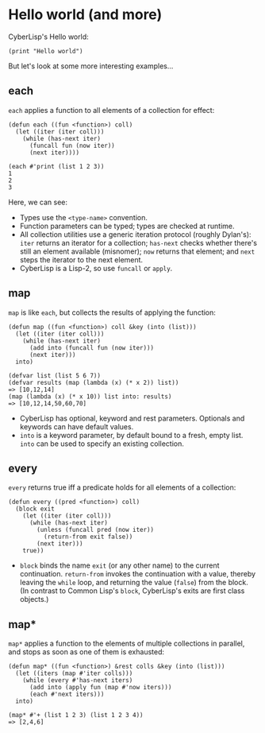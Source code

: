 Hello world (and more)
======================

CyberLisp's Hello world:

    (print "Hello world")

But let's look at some more interesting examples...

each
----

`each` applies a function to all elements of a collection for effect:

    (defun each ((fun <function>) coll)
      (let ((iter (iter coll)))
        (while (has-next iter)
          (funcall fun (now iter))
          (next iter))))

    (each #'print (list 1 2 3))
    1
    2
    3

Here, we can see:

* Types use the `<type-name>` convention.
* Function parameters can be typed; types are checked at runtime.
* All collection utilities use a generic iteration protocol (roughly
  Dylan's): `iter` returns an iterator for a collection; `has-next`
  checks whether there's still an element available (misnomer); `now`
  returns that element; and `next` steps the iterator to the
  next element.
* CyberLisp is a Lisp-2, so use `funcall` or `apply`.

map
---

`map` is like `each`, but collects the results of applying the
function:

    (defun map ((fun <function>) coll &key (into (list)))
      (let ((iter (iter coll)))
        (while (has-next iter)
          (add into (funcall fun (now iter)))
          (next iter)))
      into)
    
    (defvar list (list 5 6 7))
    (defvar results (map (lambda (x) (* x 2)) list))
    => [10,12,14]
    (map (lambda (x) (* x 10)) list into: results)
    => [10,12,14,50,60,70]
    
* CyberLisp has optional, keyword and rest parameters. Optionals and
  keywords can have default values.
* `into` is a keyword parameter, by default bound to a fresh, empty
  list.  `into` can be used to specify an existing collection.

every
-----

`every` returns true iff a predicate holds for all elements of a
collection:

    (defun every ((pred <function>) coll)
      (block exit
        (let ((iter (iter coll)))
          (while (has-next iter)
            (unless (funcall pred (now iter))
              (return-from exit false))
            (next iter)))
        true))

* `block` binds the name `exit` (or any other name) to the current
  continuation.  `return-from` invokes the continuation with a value,
  thereby leaving the `while` loop, and returning the value (`false`)
  from the block.  (In contrast to Common Lisp's `block`, CyberLisp's
  exits are first class objects.)

map*
----

`map*` applies a function to the elements of multiple collections in
parallel, and stops as soon as one of them is exhausted:

    (defun map* ((fun <function>) &rest colls &key (into (list)))
      (let ((iters (map #'iter colls)))
        (while (every #'has-next iters)
          (add into (apply fun (map #'now iters)))
          (each #'next iters)))
      into)
    
    (map* #'+ (list 1 2 3) (list 1 2 3 4))
    => [2,4,6]
